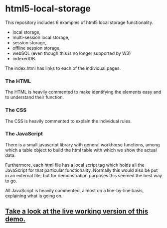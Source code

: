 # html5-local-storage
This repository includes 6 examples of html5 local storage functionality.

- local storage,
- multi-session local storage,
- session storage,
- offline session storage,
- webSQL (even though this is no longer supported by W3)
- indexedDB.

The index.html has links to each of the individual pages.

### The HTML
The HTML is heavily commented to make identifying the elements easy and to understand their function.

### The CSS
The CSS is heavily commented to explain the individual rules.

### The JavaScript
There is a small javascript library with general workhorse functions, among which a table object to build the html table with which we show the actual data.

Furthermore, each html file has a local script tag which holds all the JavaScript for that particular functionality. Normally this would also be put in an external file, but for demonstration purposes this seemed the best way to go.

All JavaScript is heavily commented, almost on a line-by-line basis, explaining what is going on.

## [Take a look at the live working version of this demo.](https://vincentklijn.github.io/html5-local-storage/)

